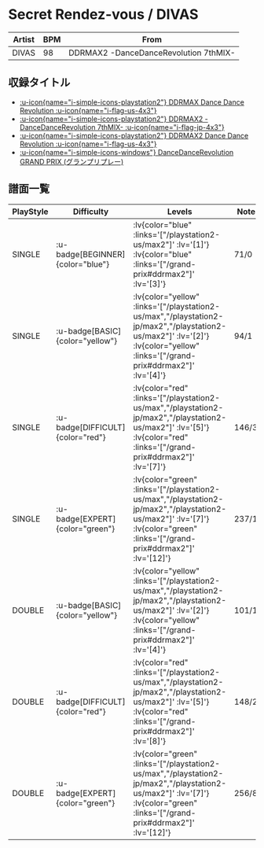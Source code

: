 # Secret Rendez-vous / DIVAS

|Artist|BPM|From|
|------|---|----|
|DIVAS|98|DDRMAX2 -DanceDanceRevolution 7thMIX-|

## 収録タイトル

- [ :u-icon{name="i-simple-icons-playstation2"} DDRMAX Dance Dance Revolution :u-icon{name="i-flag-us-4x3"} ](/playstation2-us/max)
- [ :u-icon{name="i-simple-icons-playstation2"} DDRMAX2 -DanceDanceRevolution 7thMIX- :u-icon{name="i-flag-jp-4x3"} ](/playstation2-jp/max2)
- [ :u-icon{name="i-simple-icons-playstation2"} DDRMAX2 Dance Dance Revolution :u-icon{name="i-flag-us-4x3"} ](/playstation2-us/max2)
- [ :u-icon{name="i-simple-icons-windows"} DanceDanceRevolution GRAND PRIX (グランプリプレー)](/grand-prix#ddrmax2)

## 譜面一覧

|PlayStyle|Difficulty|Levels|Notes|Movie|
|---------|----------|------|-----|-----|
|SINGLE| :u-badge[BEGINNER]{color="blue"} | :lv{color="blue" :links='["/playstation2-us/max2"]' :lv='[1]'}  :lv{color="blue" :links='["/grand-prix#ddrmax2"]' :lv='[3]'} |71/0||
|SINGLE| :u-badge[BASIC]{color="yellow"} | :lv{color="yellow" :links='["/playstation2-us/max","/playstation2-jp/max2","/playstation2-us/max2"]' :lv='[2]'}  :lv{color="yellow" :links='["/grand-prix#ddrmax2"]' :lv='[4]'} |94/1||
|SINGLE| :u-badge[DIFFICULT]{color="red"} | :lv{color="red" :links='["/playstation2-us/max","/playstation2-jp/max2","/playstation2-us/max2"]' :lv='[5]'}  :lv{color="red" :links='["/grand-prix#ddrmax2"]' :lv='[7]'} |146/3||
|SINGLE| :u-badge[EXPERT]{color="green"} | :lv{color="green" :links='["/playstation2-us/max","/playstation2-jp/max2","/playstation2-us/max2"]' :lv='[7]'}  :lv{color="green" :links='["/grand-prix#ddrmax2"]' :lv='[12]'} |237/12||
|DOUBLE| :u-badge[BASIC]{color="yellow"} | :lv{color="yellow" :links='["/playstation2-us/max","/playstation2-jp/max2","/playstation2-us/max2"]' :lv='[2]'}  :lv{color="yellow" :links='["/grand-prix#ddrmax2"]' :lv='[4]'} |101/1||
|DOUBLE| :u-badge[DIFFICULT]{color="red"} | :lv{color="red" :links='["/playstation2-us/max","/playstation2-jp/max2","/playstation2-us/max2"]' :lv='[5]'}  :lv{color="red" :links='["/grand-prix#ddrmax2"]' :lv='[8]'} |148/2||
|DOUBLE| :u-badge[EXPERT]{color="green"} | :lv{color="green" :links='["/playstation2-us/max","/playstation2-jp/max2","/playstation2-us/max2"]' :lv='[7]'}  :lv{color="green" :links='["/grand-prix#ddrmax2"]' :lv='[12]'} |256/8||
